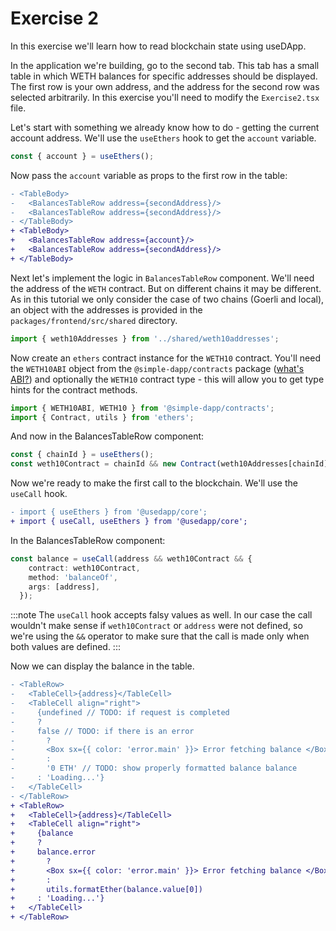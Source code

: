 # Exercise 2

In this exercise we'll learn how to read blockchain state using useDApp.

In the application we're building, go to the second tab. This tab has a small table in which WETH balances for specific addresses should be displayed. The first row is your own address, and the address for the second row was selected arbitrarily. In this exercise you'll need to modify the `Exercise2.tsx` file.

Let's start with something we already know how to do - getting the current account address. We'll use the `useEthers` hook to get the `account` variable.

```ts title="packages/frontend/src/components/Exercise2.tsx"
const { account } = useEthers();
```

Now pass the `account` variable as props to the first row in the table:

```diff
- <TableBody>
-   <BalancesTableRow address={secondAddress}/>
-   <BalancesTableRow address={secondAddress}/>
- </TableBody>
+ <TableBody>
+   <BalancesTableRow address={account}/>
+   <BalancesTableRow address={secondAddress}/>
+ </TableBody>
```

Next let's implement the logic in `BalancesTableRow` component. We'll need the address of the `WETH` contract. But on different chains it may be different. As in this tutorial we only consider the case of two chains (Goerli and local), an object with the addresses is provided in the `packages/frontend/src/shared` directory.

```ts title="packages/frontend/src/components/Exercise2.tsx"
import { weth10Addresses } from '../shared/weth10addresses';
```

Now create an `ethers` contract instance for the `WETH10` contract. You'll need the `WETH10ABI` object from the `@simple-dapp/contracts` package ([what's ABI?](https://docs.ethers.io/v5/api/utils/abi/)) and optionally the `WETH10` contract type - this will allow you to get type hints for the contract methods.

```ts title="packages/frontend/src/components/Exercise2.tsx"
import { WETH10ABI, WETH10 } from '@simple-dapp/contracts';
import { Contract, utils } from 'ethers';
```

And now in the BalancesTableRow component:

```ts title="packages/frontend/src/components/Exercise2.tsx"
const { chainId } = useEthers();
const weth10Contract = chainId && new Contract(weth10Addresses[chainId], WETH10ABI.abi) as WETH10;
```

Now we're ready to make the first call to the blockchain. We'll use the `useCall` hook.

```diff
- import { useEthers } from '@usedapp/core';
+ import { useCall, useEthers } from '@usedapp/core';
```

In the BalancesTableRow component:

```ts title="packages/frontend/src/components/Exercise2.tsx"
const balance = useCall(address && weth10Contract && {
    contract: weth10Contract,
    method: 'balanceOf',
    args: [address],
  });
```

:::note
  The `useCall` hook accepts falsy values as well. In our case the call wouldn't make sense if `weth10Contract` or `address` were not defined, so we're using the `&&` operator to make sure that the call is made only when both values are defined.
:::

Now we can display the balance in the table.

```diff
- <TableRow>
-   <TableCell>{address}</TableCell>
-   <TableCell align="right">
-     {undefined // TODO: if request is completed
-     ?
-     false // TODO: if there is an error
-       ?
-       <Box sx={{ color: 'error.main' }}> Error fetching balance </Box>
-       :
-       '0 ETH' // TODO: show properly formatted balance balance
-     : 'Loading...'}
-   </TableCell>
- </TableRow>
+ <TableRow>
+   <TableCell>{address}</TableCell>
+   <TableCell align="right">
+     {balance
+     ?
+     balance.error 
+       ?
+       <Box sx={{ color: 'error.main' }}> Error fetching balance </Box>
+       :
+       utils.formatEther(balance.value[0])
+     : 'Loading...'}
+   </TableCell>
+ </TableRow>
```
